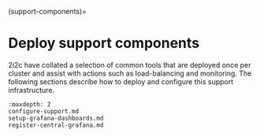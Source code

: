(support-components)=
# Deploy support components

2i2c have collated a selection of common tools that are deployed once per cluster and assist with actions such as load-balancing and monitoring.
The following sections describe how to deploy and configure this support infrastructure.

```{toctree}
:maxdepth: 2
configure-support.md
setup-grafana-dashboards.md
register-central-grafana.md
```
